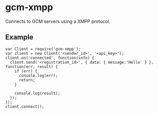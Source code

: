 gcm-xmpp
===
Connects to GCM servers using a XMPP protocol.

## Example
```
var Client = require('gcm-xmpp');
var client = new Client('<sender_id>', '<api_key>');
client.on('connected', function(info) {
  client.send('<registration_id>', { data: { message:'Hello' } }, function(err, result) {
    if (err) {
      console.log(err);
      return;
    }

    console.log(result);
  });
});
client.connect();
```